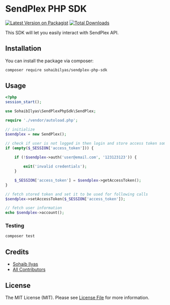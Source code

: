 # SendPlex PHP SDK

[![Latest Version on Packagist](https://img.shields.io/packagist/v/sohaibilyas/sendplex-php-sdk.svg?style=flat-square)](https://packagist.org/packages/sohaibilyas/sendplex-php-sdk)
[![Total Downloads](https://img.shields.io/packagist/dt/sohaibilyas/sendplex-php-sdk.svg?style=flat-square)](https://packagist.org/packages/sohaibilyas/sendplex-php-sdk)

This SDK will let you easily interact with SendPlex API.

## Installation

You can install the package via composer:

```bash
composer require sohaibilyas/sendplex-php-sdk
```

## Usage

```php
<?php
session_start();

use SohaibIlyas\SendPlexPhpSdk\SendPlex;

require './vendor/autoload.php';

// initialize
$sendplex = new SendPlex();

// check if user is not logged in then login and store access token somewhere e.g. session, database
if (empty($_SESSION['access_token'])) {
    
    if (!$sendplex->auth('user@email.com', '123123123')) {

        exit('invalid credentials');
    }

    $_SESSION['access_token'] = $sendplex->getAccessToken();
}

// fetch stored token and set it to be used for following calls
$sendplex->setAccessToken($_SESSION['access_token']);

// fetch user information
echo $sendplex->account();
```

### Testing

```bash
composer test
```

## Credits

- [Sohaib Ilyas](https://github.com/sohaibilyas)
- [All Contributors](../../contributors)

## License

The MIT License (MIT). Please see [License File](LICENSE.md) for more information.
